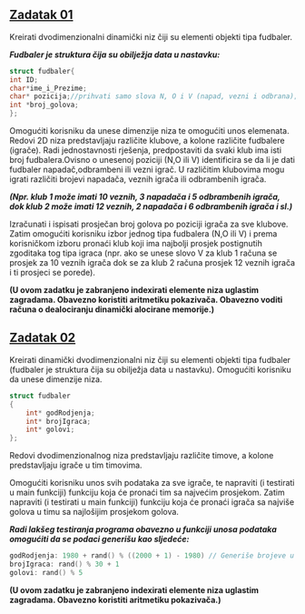 ## [**Zadatak 01**](01.cpp)

Kreirati dvodimenzionalni dinamički niz čiji su elementi objekti tipa fudbaler.

***Fudbaler je struktura čija su obilježja data u nastavku:***

```c++
struct fudbaler{
int ID;
char*ime_i_Prezime;
char* pozicija;//prihvati samo slova N, O i V (napad, vezni i odbrana);
int *broj_golova;
};
```

Omogućiti korisniku da unese dimenzije niza te omogućiti unos elemenata. Redovi 2D niza predstavljaju različite klubove, a kolone različite fudbalere (igrače). Radi jednostavnosti rješenja, predpostaviti da svaki klub ima isti broj fudbalera.Ovisno o unesenoj poziciji (N,O ili V) identificira se da li je dati fudbaler napadač,odbrambeni ili vezni igrač. U različitim klubovima mogu igrati različiti brojevi napadača, veznih igrača ili odbrambenih igrača.

***(Npr. klub 1 može imati 10 veznih, 3 napadača i 5 odbrambenih igrača, dok klub 2 može imati 12 veznih, 2 napadača i 6 odbrambenih igrača i sl.)***

Izračunati i ispisati prosječan broj golova po poziciji igrača za sve klubove. Zatim omogućiti korisniku izbor jednog tipa fudbalera (N,O ili V) i prema korisničkom izboru pronaći klub koji ima najbolji prosjek postignutih zgoditaka tog tipa igraca (npr. ako se unese slovo V za klub 1 računa se prosjek za 10 veznih igrača dok se za klub 2 računa prosjek 12 veznih igrača i ti prosjeci se porede).


**(U ovom zadatku je zabranjeno indexirati elemente niza uglastim zagradama. Obavezno koristiti aritmetiku pokazivača. Obavezno voditi računa o dealociranju dinamički alocirane memorije.)**


## [**Zadatak 02**](02.cpp)

Kreirati dinamički dvodimenzionalni niz čiji su elementi objekti tipa fudbaler (fudbaler je struktura čija su obilježja data u nastavku). Omogućiti korisniku da unese dimenzije niza.

```c++
struct fudbaler
{
    int* godRodjenja;
    int* brojIgraca;
    int* golovi;
};
```

Redovi dvodimenzionalnog niza predstavljaju različite timove, a kolone predstavljaju igrače u tim timovima.

Omogućiti korisniku unos svih podataka za sve igrače, te napraviti (i testirati u main funkciji) funkciju koja će pronaći tim sa najvećim prosjekom. Zatim napraviti (i testirati u main funkciji) funkciju koja će pronaći igrača sa najviše golova u timu sa najlošijim prosjekom golova. 

***Radi lakšeg testiranja programa obavezno u funkciji unosa podataka omogućiti da se podaci generišu kao sljedeće:***

```c++
godRodjenja: 1980 + rand() % ((2000 + 1) - 1980) // Generiše brojeve u rangu 1980 - 2000
brojIgraca: rand() % 30 + 1
golovi: rand() % 5
```

**(U ovom zadatku je zabranjeno indexirati elemente niza uglastim zagradama. Obavezno koristiti aritmetiku pokazivača.)**
